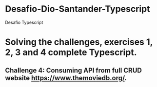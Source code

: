 # Desafio-Dio-Santander-Typescript

Desafio Typescript
# Solving the challenges, exercises 1, 2, 3 and 4 complete Typescript.

## Challenge 4: Consuming API from full CRUD website https://www.themoviedb.org/.
